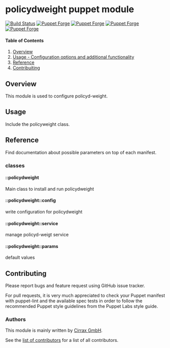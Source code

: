 # policydweight puppet module

[![Build Status](https://travis-ci.org/cirrax/puppet-policydweight.svg?branch=master)](https://travis-ci.org/cirrax/puppet-policydweight)
[![Puppet Forge](https://img.shields.io/puppetforge/v/cirrax/policydweight.svg?style=flat-square)](https://forge.puppetlabs.com/cirrax/policydweight)
[![Puppet Forge](https://img.shields.io/puppetforge/dt/cirrax/policydweight.svg?style=flat-square)](https://forge.puppet.com/cirrax/policydweight)
[![Puppet Forge](https://img.shields.io/puppetforge/e/cirrax/policydweight.svg?style=flat-square)](https://forge.puppet.com/cirrax/policydweight)
[![Puppet Forge](https://img.shields.io/puppetforge/f/cirrax/policydweight.svg?style=flat-square)](https://forge.puppet.com/cirrax/policydweight)

#### Table of Contents

1. [Overview](#overview)
1. [Usage - Configuration options and additional functionality](#usage)
1. [Reference](#reference)
1. [Contribuiting](#contributing)


## Overview

This module is used to configure policyd-weight.

## Usage

Include the policyweight class.

## Reference
Find documentation about possible parameters on top of each manifest.
### classes
#### ::policydweight
Main class to install and run policydweight
#### ::policydweight::config
write configuration for policydweight
#### ::policydweight::service
manage policyd-weigt service
#### ::policydweight::params
default values

## Contributing

Please report bugs and feature request using GitHub issue tracker.

For pull requests, it is very much appreciated to check your Puppet manifest with puppet-lint
and the available spec tests  in order to follow the recommended Puppet style guidelines
from the Puppet Labs style guide.

### Authors

This module is mainly written by [Cirrax GmbH](https://cirrax.com).

See the [list of contributors](https://github.com/cirrax/puppet-policydweight/graphs/contributors)
for a list of all contributors.

